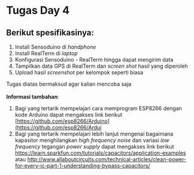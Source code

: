 # Tugas Day 4

## Berikut spesifikasinya:
1. Install Sensoduino di *handphone*
2. Install RealTerm di *laptop*
3. Konfigurasi Sensoduino - RealTerm hingga dapat mengirim data
3. Tampilkan data GPS di RealTerm dan *screen shot* hasil yang diperoleh
4. Upload hasil *screenshot* per kelompok seperti biasa

Tugas diatas bermaksud agar kalian mencoba saja</br  ></br  >
**Informasi tambahan**: </br  >
1. Bagi yang tertarik mempelajari cara memprogram ESP8266 dengan kode Arduino dapat mengakses link berikut [https://github.com/esp8266/Arduino](https://github.com/esp8266/Ardui
2. Bagi yang tertarik mempelajari lebih lanjut mengenai bagaimana kapasitor menghilangkan *high frequency noise* dan variasi *low frequency* tegangan *power supply* dapat mengakses link berikut https://learn.sparkfun.com/tutorials/capacitors/application-examples atau http://www.allaboutcircuits.com/technical-articles/clean-power-for-every-ic-part-1-understanding-bypass-capacitors/
